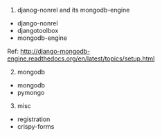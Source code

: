 1. djanog-nonrel and its mongodb-engine
* django-nonrel
* djangotoolbox
* mongodb-engine

Ref:
  http://django-mongodb-engine.readthedocs.org/en/latest/topics/setup.html

2. mongodb
* mongodb
* pymongo

3. misc
* registration
* crispy-forms
